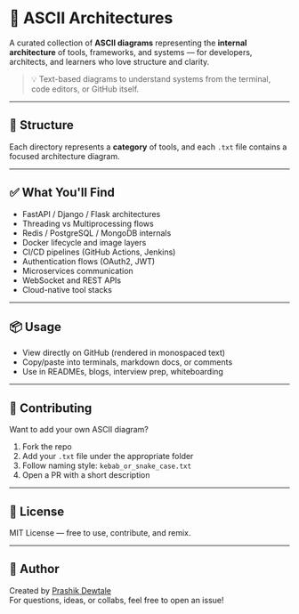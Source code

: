 # 🧱 ASCII Architectures

A curated collection of **ASCII diagrams** representing the **internal architecture** of tools, frameworks, and systems — for developers, architects, and learners who love structure and clarity.

> 💡 Text-based diagrams to understand systems from the terminal, code editors, or GitHub itself.

---

## 📁 Structure

Each directory represents a **category** of tools, and each `.txt` file contains a focused architecture diagram.


---

## ✅ What You'll Find

- FastAPI / Django / Flask architectures
- Threading vs Multiprocessing flows
- Redis / PostgreSQL / MongoDB internals
- Docker lifecycle and image layers
- CI/CD pipelines (GitHub Actions, Jenkins)
- Authentication flows (OAuth2, JWT)
- Microservices communication
- WebSocket and REST APIs
- Cloud-native tool stacks

---

## 📦 Usage

- View directly on GitHub (rendered in monospaced text)
- Copy/paste into terminals, markdown docs, or comments
- Use in READMEs, blogs, interview prep, whiteboarding

---

## 🚀 Contributing

Want to add your own ASCII diagram?

1. Fork the repo
2. Add your `.txt` file under the appropriate folder
3. Follow naming style: `kebab_or_snake_case.txt`
4. Open a PR with a short description

---

## 🔖 License

MIT License — free to use, contribute, and remix.

---

## 🙌 Author

Created by [Prashik Dewtale](https://github.com/prashikdewtale10)  
For questions, ideas, or collabs, feel free to open an issue!

